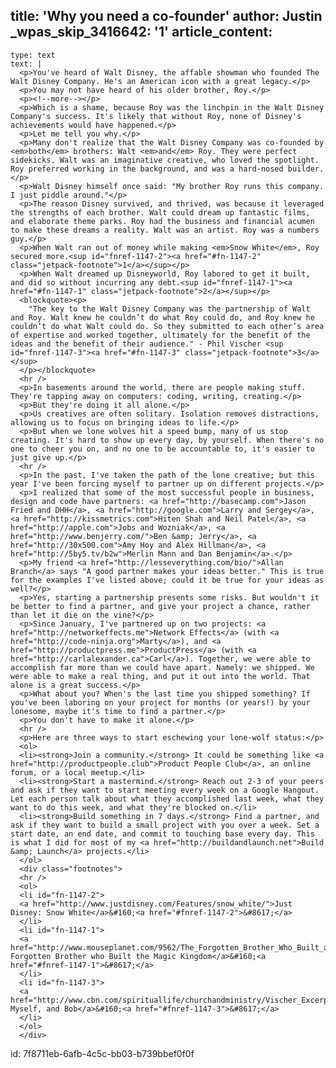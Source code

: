 title: 'Why you need a co-founder'
author: Justin
_wpas_skip_3416642: '1'
article_content:
  -
    type: text
    text: |
      <p>You've heard of Walt Disney, the affable showman who founded The Walt Disney Company. He's an American icon with a great legacy.</p>
      <p>You may not have heard of his older brother, Roy.</p>
      <p><!--more--></p>
      <p>Which is a shame, because Roy was the linchpin in the Walt Disney Company's success. It's likely that without Roy, none of Disney's achievements would have happened.</p>
      <p>Let me tell you why.</p>
      <p>Many don't realize that the Walt Disney Company was co-founded by <em>both</em> brothers: Walt <em>and</em> Roy. They were perfect sidekicks. Walt was an imaginative creative, who loved the spotlight. Roy preferred working in the background, and was a hard-nosed builder.</p>
      <p>Walt Disney himself once said: "My brother Roy runs this company. I just piddle around."</p>
      <p>The reason Disney survived, and thrived, was because it leveraged the strengths of each brother. Walt could dream up fantastic films, and elaborate theme parks. Roy had the business and financial acumen to make these dreams a reality. Walt was an artist. Roy was a numbers guy.</p>
      <p>When Walt ran out of money while making <em>Snow White</em>, Roy secured more.<sup id="fnref-1147-2"><a href="#fn-1147-2" class="jetpack-footnote">1</a></sup></p>
      <p>When Walt dreamed up Disneyworld, Roy labored to get it built, and did so without incurring any debt.<sup id="fnref-1147-1"><a href="#fn-1147-1" class="jetpack-footnote">2</a></sup></p>
      <blockquote><p>
        "The key to the Walt Disney Company was the partnership of Walt and Roy. Walt knew he couldn’t do what Roy could do, and Roy knew he couldn’t do what Walt could do. So they submitted to each other’s area of expertise and worked together, ultimately for the benefit of the ideas and the benefit of their audience." - Phil Vischer <sup id="fnref-1147-3"><a href="#fn-1147-3" class="jetpack-footnote">3</a></sup>
      </p></blockquote>
      <hr />
      <p>In basements around the world, there are people making stuff. They're tapping away on computers: coding, writing, creating.</p>
      <p>But they're doing it all alone.</p>
      <p>Us creatives are often solitary. Isolation removes distractions, allowing us to focus on bringing ideas to life.</p>
      <p>But when we lone wolves hit a speed bump, many of us stop creating. It's hard to show up every day, by yourself. When there's no one to cheer you on, and no one to be accountable to, it's easier to just give up.</p>
      <hr />
      <p>In the past, I've taken the path of the lone creative; but this year I've been forcing myself to partner up on different projects.</p>
      <p>I realized that some of the most successful people in business, design and code have partners: <a href="http://basecamp.com">Jason Fried and DHH</a>, <a href="http://google.com">Larry and Sergey</a>, <a href="http://kissmetrics.com">Hiten Shah and Neil Patel</a>, <a href="http://apple.com">Jobs and Wozniak</a>, <a href="http://www.benjerry.com/">Ben &amp; Jerry</a>, <a href="http://30x500.com">Amy Hoy and Alex Hillman</a>, <a href="http://5by5.tv/b2w">Merlin Mann and Dan Benjamin</a>.</p>
      <p>My friend <a href="http://lesseverything.com/bio/">Allan Branch</a> says "A good partner makes your ideas better." This is true for the examples I've listed above; could it be true for your ideas as well?</p>
      <p>Yes, starting a partnership presents some risks. But wouldn't it be better to find a partner, and give your project a chance, rather than let it die on the vine?</p>
      <p>Since January, I've partnered up on two projects: <a href="http://networkeffects.me">Network Effects</a> (with <a href="http://code-ninja.org">Marty</a>), and <a href="http://productpress.me">ProductPress</a> (with <a href="http://carlalexander.ca">Carl</a>). Together, we were able to accomplish far more than we could have apart. Namely: we shipped. We were able to make a real thing, and put it out into the world. That alone is a great success.</p>
      <p>What about you? When's the last time you shipped something? If you've been laboring on your project for months (or years!) by your lonesome, maybe it's time to find a partner.</p>
      <p>You don't have to make it alone.</p>
      <hr />
      <p>Here are three ways to start eschewing your lone-wolf status:</p>
      <ol>
      <li><strong>Join a community.</strong> It could be something like <a href="http://productpeople.club">Product People Club</a>, an online forum, or a local meetup.</li>
      <li><strong>Start a mastermind.</strong> Reach out 2-3 of your peers and ask if they want to start meeting every week on a Google Hangout. Let each person talk about what they accomplished last week, what they want to do this week, and what they're blocked on.</li>
      <li><strong>Build something in 7 days.</strong> Find a partner, and ask if they want to build a small project with you over a week. Set a start date, an end date, and commit to touching base every day. This is what I did for most of my <a href="http://buildandlaunch.net">Build &amp; Launch</a> projects.</li>
      </ol>
      <div class="footnotes">
      <hr />
      <ol>
      <li id="fn-1147-2">
      <a href="http://www.justdisney.com/Features/snow_white/">Just Disney: Snow White</a>&#160;<a href="#fnref-1147-2">&#8617;</a>
      </li>
      <li id="fn-1147-1">
      <a href="http://www.mouseplanet.com/9562/The_Forgotten_Brother_Who_Built_a_Magic_Kingdom">The Forgotten Brother who Built the Magic Kingdom</a>&#160;<a href="#fnref-1147-1">&#8617;</a>
      </li>
      <li id="fn-1147-3">
      <a href="http://www.cbn.com/spirituallife/churchandministry/Vischer_Excerpt0705.aspx">Me, Myself, and Bob</a>&#160;<a href="#fnref-1147-3">&#8617;</a>
      </li>
      </ol>
      </div>
      
id: 7f8711eb-6afb-4c5c-bb03-b739bbef0f0f
